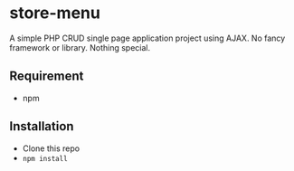 ﻿# store-menu

A simple PHP CRUD single page application project using AJAX. 
No fancy framework or library. Nothing special.

## Requirement

* npm

## Installation

* Clone this repo
* `npm install`
